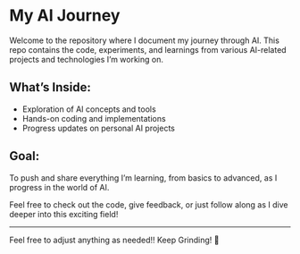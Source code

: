# My AI Journey

Welcome to the repository where I document my journey through AI. This repo contains the code, experiments, and learnings from various AI-related projects and technologies I’m working on.

## What’s Inside:
- Exploration of AI concepts and tools
- Hands-on coding and implementations
- Progress updates on personal AI projects

## Goal:
To push and share everything I’m learning, from basics to advanced, as I progress in the world of AI.

Feel free to check out the code, give feedback, or just follow along as I dive deeper into this exciting field!

---

Feel free to adjust anything as needed!!
Keep Grinding! 🚀

